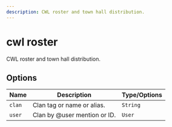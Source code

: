 ```yaml
---
description: CWL roster and town hall distribution.
---
```


# cwl roster

CWL roster and town hall distribution.

## Options

| Name | Description | Type/Options |
|------|-------------|--------------|
| `clan` | Clan tag or name or alias. | `String` |
| `user` | Clan by @user mention or ID. | `User` |

